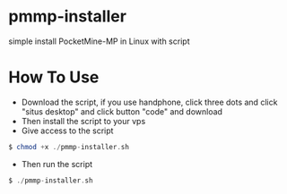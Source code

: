 # pmmp-installer
simple install PocketMine-MP in Linux with script

# How To Use
- Download the script, if you use handphone, click three dots and click "situs desktop" and click button "code" and download
- Then install the script to your vps
- Give access to the script
```php
$ chmod +x ./pmmp-installer.sh
```
- Then run the script
```php
$ ./pmmp-installer.sh
``` 
